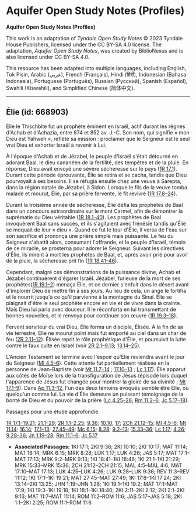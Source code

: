 # Aquifer Open Study Notes (Profiles)

**Aquifer Open Study Notes (Profiles)**

This work is an adaptation of *Tyndale Open Study Notes* © 2023 Tyndale House Publishers, licensed under the CC BY\-SA 4\.0 license. The adaptation, *Aquifer Open Study Notes*, was created by BiblioNexus and is also licensed under CC BY\-SA 4\.0\.

This resource has been adapted into multiple languages, including English, Tok Pisin, Arabic (عربي), French (Français), Hindi (हिंदी), Indonesian (Bahasa Indonesia), Portuguese (Português), Russian (Русский), Spanish (Español), Swahili (Kiswahili), and Simplified Chinese (简体中文).



--------------------------------

## Élie (id: 668903)

Élie le Thischbite fut un prophète éminent en Israël, actif durant les règnes d'Achab et d'Achazia, entre 874 et 852 av. J.\-C. Son nom, qui signifie « mon Dieu est Yahweh », reflète sa mission : proclamer que le Seigneur est le seul vrai Dieu et exhorter Israël à revenir à Lui.

À l'époque d'Achab et de Jézabel, le peuple d'Israël s'était détourné en adorant Baal, le dieu cananéen de la fertilité, des tempêtes et de la pluie. En réponse, Dieu avait envoyé une sévère sécheresse sur le pays ([1R 17\.1](https://ref.ly/1Kgs17:1)). Durant cette période éprouvante, Élie se retira et se cacha, tandis que Dieu pourvoyait à ses besoins. Il se réfugia ensuite chez une veuve à Sarepta, dans la région natale de Jézabel, à Sidon. Lorsque le fils de la veuve tomba malade et mourut, Élie, par sa prière fervente, le fit revivre ([1R 17\.8–24](https://ref.ly/1Kgs17:8-1Kgs17:24)).

Durant la troisième année de sécheresse, Élie défia les prophètes de Baal dans un concours extraordinaire sur le mont Carmel, afin de démontrer la suprématie du Dieu véritable ([1R 18\.1–40](https://ref.ly/1Kgs18:1-1Kgs18:40)). Les prophètes de Baal invoquèrent Baal sans succès, et ils s'agitaient avec frénésie tandis qu'Élie se moquait de leur « dieu ». Quand ce fut le tour d'Élie, il versa de l'eau sur son sacrifice et prononça une prière simple mais puissante. Le feu du Seigneur s'abattit alors, consumant l'offrande, et le peuple d'Israël, témoin de ce miracle, se prosterna pour adorer le Seigneur. Suivant les directives d'Élie, ils mirent à mort les prophètes de Baal, et, après avoir prié pour avoir de la pluie, la sécheresse prit fin ([1R 18\.41–46](https://ref.ly/1Kgs18:41-1Kgs18:46)).

Cependant, malgré ces démonstrations de la puissance divine, Achab et Jézabel continuèrent d'égarer Israël. Jézabel, furieuse de la mort de ses prophètes([1R 19\.1–2](https://ref.ly/1Kgs19:1-1Kgs19:2)) menaça Élie, et ce dernier s'enfuit dans le désert avant d'implorer Dieu de mettre fin à ses jours. Au lieu de cela, un ange le fortifia et le nourrit jusqu'à ce qu'il parvienne à la montagne du Sinaï. Élie se plaignait d'être le seul prophète encore en vie et de vivre dans la crainte. Mais Dieu lui parla avec douceur. Il le réconforta en lui transmettant de bonnes nouvelles, et le renvoya pour continuer son œuvre ([1R 19\.3–18](https://ref.ly/1Kgs19:3-1Kgs19:18)).

Fervent serviteur du vrai Dieu, Élie forma un disciple, Élisée. À la fin de sa vie terrestre, Élie ne mourut point mais fut emporté au ciel dans un char de feu ([2R 2\.11–12](https://ref.ly/2Kgs2:11-2Kgs2:12)). Élisée reprit le rôle prophétique d'Élie, et poursuivit la lutte contre le faux culte en Israël (voir [2R 2\.1–9\.13](https://ref.ly/2Kgs2:1-2Kgs9:13); [13\.14–25](https://ref.ly/2Kgs13:14-2Kgs13:25)).

L'Ancien Testament se termine avec l'espoir qu'Élie reviendra avant le jour du Seigneur ([Ml 4\.5–6](https://ref.ly/Mal4:5-Mal4:6)). Cette attente fut partiellement réalisée en la personne de Jean\-Baptiste (voir [Mt 11\.7–14](https://ref.ly/Matt11:7-Matt11:14) ; [17\.10–13](https://ref.ly/Matt17:10-Matt17:13) ; [Lc 1\.17](https://ref.ly/Luke1:17)). Élie apparut aux côtés de Moïse lors de la transfiguration de Jésus (épisode lors duquel l'apparence de Jésus fut changée pour montrer la gloire de sa divinité ; [Mt 17\.1–9](https://ref.ly/Matt17:1-Matt17:9)). Dans [Ap 11\.3–12](https://ref.ly/Rev11:3-Rev11:12), l'un des deux témoins évoqués semble être Elie, ou quelqu'un comme lui. La vie d'Élie demeure un puissant témoignage de la bonté de Dieu et du pouvoir de la prière ([Lc 4\.25–26](https://ref.ly/Luke4:25-Luke4:26); [Rm 11\.2–6](https://ref.ly/Rom11:2-Rom11:6); [Jc 5\.17–18](https://ref.ly/Jas5:17-Jas5:18)).

Passages pour une étude approfondie

[1R 17\.1–19\.21](https://ref.ly/1Kgs17:1-1Kgs19:21); [21\.1–29](https://ref.ly/1Kgs21:1-1Kgs21:29); [2R 1\.1–2\.25](https://ref.ly/2Kgs1:1-2Kgs2:25); [9\.36](https://ref.ly/2Kgs9:36); [10\.10](https://ref.ly/2Kgs10:10), [17](https://ref.ly/2Kgs10:17); [2Ch 21\.12–15](https://ref.ly/2Chr21:12-2Chr21:15); [Ml 4\.5–6](https://ref.ly/Mal4:5-Mal4:6); [Mt 11\.14](https://ref.ly/Matt11:14); [16\.14](https://ref.ly/Matt16:14); [17\.1–13](https://ref.ly/Matt17:1-Matt17:13); [27\.45–49](https://ref.ly/Matt27:45-Matt27:49); [Mc 6\.15](https://ref.ly/Mark6:15); [8\.28](https://ref.ly/Mark8:28); [9\.2–13](https://ref.ly/Mark9:2-Mark9:13); [15\.33–36](https://ref.ly/Mark15:33-Mark15:36); [Lc 1\.17](https://ref.ly/Luke1:17); [4\.26](https://ref.ly/Luke4:26); [9\.28–36](https://ref.ly/Luke9:28-Luke9:36); [Jn 1\.19–28](https://ref.ly/John1:19-John1:28); [Rm 11\.1–6](https://ref.ly/Rom11:1-Rom11:6); [Jc 5\.17](https://ref.ly/Jas5:17)

* **Associated Passages:** 1KI 17:1; 2KI 9:36; 2KI 10:10; 2KI 10:17; MAT 11:14; MAT 16:14; MRK 6:15; MRK 8:28; LUK 1:17; LUK 4:26; JAS 5:17; MAT 17:1–MAT 17:13; MRK 9:2–MRK 9:13; 1KI 18:41–1KI 18:46; 1KI 21:1–1KI 21:29; MRK 15:33–MRK 15:36; 2CH 21:12–2CH 21:15; MAL 4:5–MAL 4:6; MAT 17:10–MAT 17:13; LUK 4:25–LUK 4:26; LUK 9:28–LUK 9:36; REV 11:3–REV 11:12; 1KI 17:1–1KI 19:21; MAT 27:45–MAT 27:49; 1KI 17:8–1KI 17:24; 2KI 13:14–2KI 13:25; JHN 1:19–JHN 1:28; 1KI 19:1–1KI 19:2; MAT 17:1–MAT 17:9; 1KI 19:3–1KI 19:18; 1KI 18:1–1KI 18:40; 2KI 2:11–2KI 2:12; 2KI 2:1–2KI 9:13; MAT 11:7–MAT 11:14; ROM 11:2–ROM 11:6; JAS 5:17–JAS 5:18; 2KI 1:1–2KI 2:25; ROM 11:1–ROM 11:6

